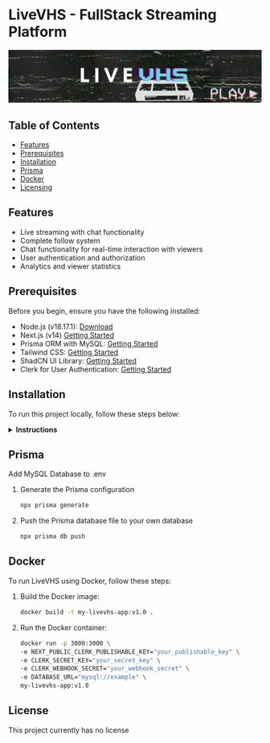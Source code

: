 # LiveVHS - FullStack Streaming Platform
<img src="https://raw.githubusercontent.com/KayTwenty/LiveVHS/main/public/banner.png" alt="Banner">

## Table of Contents
- [Features](#features)
- [Prerequisites](#prerequisites)
- [Installation](#installation)
- [Prisma](#prisma)
- [Docker](#docker)
- [Licensing](#license)

## Features
- Live streaming with chat functionality
- Complete follow system
- Chat functionality for real-time interaction with viewers
- User authentication and authorization
- Analytics and viewer statistics

## Prerequisites
Before you begin, ensure you have the following installed:

- Node.js (v18.17.1): [Download](https://nodejs.org/en/download/)
- Next.js (v14) [Getting Started](https://nextjs.org/docs/getting-started)
- Prisma ORM with MySQL: [Getting Started](https://www.prisma.io/docs/getting-started/setup-prisma/start-from-scratch-typescript)
- Tailwind CSS: [Getting Started](https://tailwindcss.com/docs/guides/nextjs)
- ShadCN UI Library: [Getting Started](https://ui.shadcn.com/docs)
- Clerk for User Authentication: [Getting Started](https://clerk.com/docs/quickstarts/nextjs)

## Installation
To run this project locally, follow these steps below:

<details closed>
<summary><b>Instructions</b></summary>

1. Clone the repository:
    ```bash
    git clone https://github.com/KayTwenty/LiveVHS.git
    ```

2. Navigate to the project directory:
    ```bash
    cd LiveVHS
    ```

3. Install the necessary dependencies:
    ```bash
    npm install
    # or
    yarn install
    ```

4. Install ngrok globally:
    ```bash
    npm install -g ngrok
    ```

5. Run the development server:
    ```bash
    npm run dev
    # or 
    yarn dev
    ```

6. Start ngrok tunnel:
    ```bash
    ngrok http 3000
    ```
The site should now be available at http://localhost:3000.
</details>

## Prisma
Add MySQL Database to .env

1. Generate the Prisma configuration
    ```bash
    npx prisma generate
    ```

2. Push the Prisma database file to your own database
    ```bash
    npx prisma db push
    ```

## Docker
To run LiveVHS using Docker, follow these steps:

1. Build the Docker image:
    ```bash
    docker build -t my-livevhs-app:v1.0 .
    ```

2. Run the Docker container:
    ```bash
    docker run -p 3000:3000 \
    -e NEXT_PUBLIC_CLERK_PUBLISHABLE_KEY="your_publishable_key" \
    -e CLERK_SECRET_KEY="your_secret_key" \
    -e CLERK_WEBHOOK_SECRET="your_webhook_secret" \
    -e DATABASE_URL="mysql://example" \
    my-livevhs-app:v1.0
    ```

## License
This project currently has no license